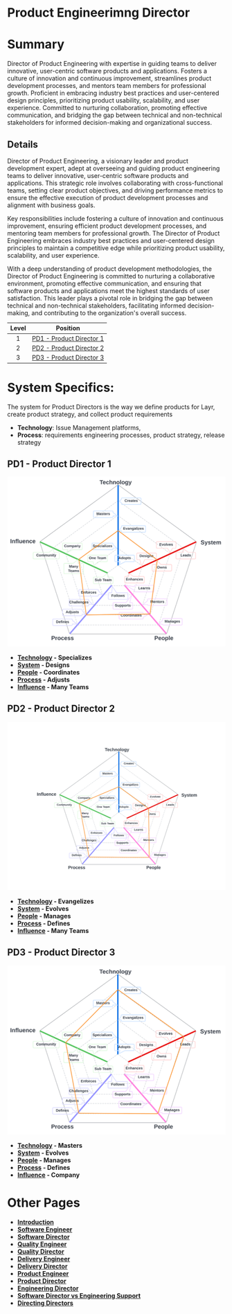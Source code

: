 # Product Engineerimng Director
# Summary
Director of Product Engineering with expertise in guiding teams to deliver innovative, user-centric software products and applications. Fosters a culture of innovation and continuous improvement, streamlines product development processes, and mentors team members for professional growth. Proficient in embracing industry best practices and user-centered design principles, prioritizing product usability, scalability, and user experience. Committed to nurturing collaboration, promoting effective communication, and bridging the gap between technical and non-technical stakeholders for informed decision-making and organizational success.

## Details
Director of Product Engineering, a visionary leader and product development expert, adept at overseeing and guiding product engineering teams to deliver innovative, user-centric software products and applications. This strategic role involves collaborating with cross-functional teams, setting clear product objectives, and driving performance metrics to ensure the effective execution of product development processes and alignment with business goals.

Key responsibilities include fostering a culture of innovation and continuous improvement, ensuring efficient product development processes, and mentoring team members for professional growth. The Director of Product Engineering embraces industry best practices and user-centered design principles to maintain a competitive edge while prioritizing product usability, scalability, and user experience.

With a deep understanding of product development methodologies, the Director of Product Engineering is committed to nurturing a collaborative environment, promoting effective communication, and ensuring that software products and applications meet the highest standards of user satisfaction. This leader plays a pivotal role in bridging the gap between technical and non-technical stakeholders, facilitating informed decision-making, and contributing to the organization's overall success.



| Level | Position |
| :---: | :---: |
| 1 |  [PD1 - Product Director 1](#tpm1---product-director-1) |
| 2 |  [PD2 - Product Director 2](#tpm2---product-director-2) |
| 3 |  [PD3 - Product Director 3](#tpm3---product-director-3) |

# System Specifics:
The system for Product Directors is the way we define products for Layr, create product strategy, and collect product requirements 
* **Technology**: Issue Management platforms,  
* **Process**: requirements engineering processes, product strategy, release strategy

## PD1 - Product Director 1

![System Dimensions](charts/Layr-Engineering-Path-PD1.png "Product Director 1")

* **[Technology](README.md#technology) - Specializes**
* **[System](README.md#technology) - Designs**
* **[People](README.md#people) - Coordinates**
* **[Process](README.md#process) - Adjusts**
* **[Influence](README.md#influence) - Many Teams**

## PD2 - Product Director 2

![System Dimensions](charts/Layr-Engineering-Path-PD2.png "Product Director 2")

* **[Technology](README.md#technology) - Evangelizes**
* **[System](README.md#technology) - Evolves**
* **[People](README.md#people) - Manages**
* **[Process](README.md#process) - Defines**
* **[Influence](README.md#influence) - Many Teams**

## PD3 - Product Director 3

![System Dimensions](charts/Layr-Engineering-Path-PD3.png "Product Director 3")

* **[Technology](README.md#technology) - Masters**
* **[System](README.md#technology) - Evolves**
* **[People](README.md#people) - Manages**
* **[Process](README.md#process) - Defines**
* **[Influence](README.md#influence) - Company**

# Other Pages
* [**Introduction**](README.md)
* [**Software Engineer**](Software-Engineer.md)
* [**Software Director**](Software-Director.md) 
* [**Quality Engineer**](Quality-Engineer.md)
* [**Quality Director**](Quality-Director.md)
* [**Delivery Engineer**](Delivery-Engineer.md)
* [**Delivery Director**](Delivery-Director.md)
* [**Product Engineer**](Product-Engineer.md)
* [**Product Director**](Product-Director.md)
* [**Engineering Director**](Engineering-Director.md)
* [**Software Director vs Engineering Support**](Comparison-Software-Director-Engineering-Director.md)
* [**Directing Directors**](Directing-Directors.md)

